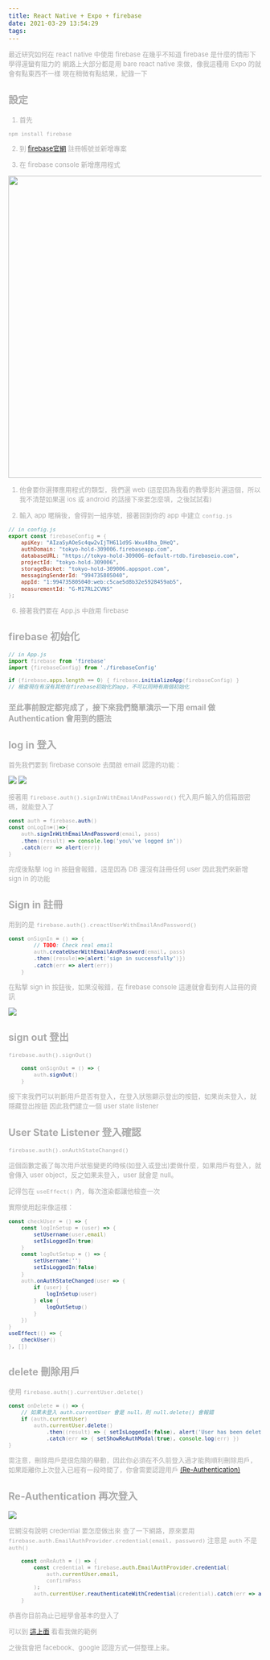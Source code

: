 ```yaml
---
title: React Native + Expo + firebase
date: 2021-03-29 13:54:29
tags:
---
```


<font size="2" color="#aaa">

最近研究如何在 react native 中使用 firebase
在幾乎不知道 firebase 是什麼的情形下學得還蠻有阻力的
網路上大部分都是用 bare react native 來做，像我這種用 Expo 的就會有點東西不一樣
現在稍微有點結果，紀錄一下

## 設定

1. 首先 
```
npm install firebase
```

2. 到 [firebase官網](https://www.notion.so/React-Native-a082224d7c1a4ed2974b48222c27f399#0506bd16f235404ab6fc5542fadc2079 'firebase') 註冊帳號並新增專案

3. 在 firebase console 新增應用程式
<img src="新增應用程式.png" width="600px" />

1. 他會要你選擇應用程式的類型，我們選 web (這是因為我看的教學影片選這個，所以我不清楚如果選 ios 或 android 的話接下來要怎麼填，之後試試看)

2. 輸入 app 暱稱後，會得到一組序號，接著回到你的 app 中建立 `config.js`
```javascript
// in config.js
export const firebaseConfig = {
    apiKey: "AIzaSyAOeSc4qw2vIjTH611d9S-Wxu48ha_DHeQ",
    authDomain: "tokyo-hold-309006.firebaseapp.com",
    databaseURL: "https://tokyo-hold-309006-default-rtdb.firebaseio.com",
    projectId: "tokyo-hold-309006",
    storageBucket: "tokyo-hold-309006.appspot.com",
    messagingSenderId: "994735805040",
    appId: "1:994735805040:web:c5cae5d8b32e5928459ab5",
    measurementId: "G-M17RL2CVNS"
};
```

6. 接著我們要在 App.js 中啟用 firebase
## firebase 初始化

```javascript
// in App.js
import firebase from 'firebase'
import {firebaseConfig} from './firebaseConfig'

if (firebase.apps.length == 0) { firebase.initializeApp(firebaseConfig) }  
// 檢查現在有沒有其他在firebase初始化的app，不可以同時有兩個初始化
```
### 至此事前設定都完成了，接下來我們簡單演示一下用 email 做 Authentication 會用到的語法

## log in 登入

首先我們要到 firebase console 去開啟 email 認證的功能：

<img src="開啟email認證1.png"/>
<img src="開啟email認證2.png"/>

 接著用 `firebase.auth().signInWithEmailAndPassword()`
 代入用戶輸入的信箱跟密碼，就能登入了
```javascript
const auth = firebase.auth()
const onLogIn=()=>{
	auth.signInWithEmailAndPassword(email, pass)
	.then((result) => console.log('you\'ve logged in'))
	.catch(err => alert(err))
}
```
 完成後點擊 log in 按鈕會報錯，這是因為 DB 還沒有註冊任何 user
 因此我們來新增 sign in 的功能

## Sign in 註冊 

用到的是 `firebase.auth().creactUserWithEmailAndPassword()`

```javascript
const onSignIn = () => {
        // TODO: Check real email
        auth.createUserWithEmailAndPassword(email, pass)
        .then((resule)=>{alert('sign in successfully')})
        .catch(err => alert(err))
    }
```

在點擊 sign in 按鈕後，如果沒報錯，在 firebase console 這邊就會看到有人註冊的資訊

<img src="用戶註冊.png" />

## sign out 登出

`firebase.auth().signOut()`

```javascript
    const onSignOut = () => {
        auth.signOut()
    }
```

接下來我們可以判斷用戶是否有登入，在登入狀態顯示登出的按鈕，如果尚未登入，就隱藏登出按鈕
因此我們建立一個 user state listener

## User State Listener 登入確認

`firebase.auth().onAuthStateChanged()`

這個函數定義了每次用戶狀態變更的時候(如登入或登出)要做什麼，如果用戶有登入，就會傳入 user object，反之如果未登入，user 就會是 null。

記得包在 `useEffect()` 內，每次渲染都讓他檢查一次

實際使用起來像這樣：

```javascript
const checkUser = () => {
    const logInSetup = (user) => {
        setUsername(user.email)
        setIsLoggedIn(true)
    }
    const logOutSetup = () => {
        setUsername('')
        setIsLoggedIn(false)
    }
    auth.onAuthStateChanged(user => {
        if (user) {
            logInSetup(user)
        } else {
            logOutSetup()
        }
    })
}
useEffect(() => {
    checkUser()
}, [])
```

## delete 刪除用戶

使用 `firebase.auth().currentUser.delete()`
```javascript
const onDelete = () => {
	// 如果未登入 auth.currentUser 會是 null，則 null.delete() 會報錯
    if (auth.currentUser)   
        auth.currentUser.delete()
            .then((result) => { setIsLoggedIn(false), alert('User has been deleted!') })
            .catch(err => { setShowReAuthModal(true), console.log(err) })
}
```

需注意，刪除用戶是很危險的舉動，因此你必須在不久前登入過才能夠順利刪除用戶，如果距離你上次登入已經有一段時間了，你會需要認證用戶 [(Re-Authentication)](https://firebase.google.com/docs/auth/web/manage-users#re-authenticate_a_user 'firebase re-auth tag')


## Re-Authentication 再次登入
<img src="re-Auth.png" />

官網沒有說明 credential 要怎麼做出來
查了一下網路，原來要用 `firebase.auth.EmailAuthProvider.credential(email, password)`
注意是 `auth` 不是 `auth()`

```javascript
    const onReAuth = () => {
        const credential = firebase.auth.EmailAuthProvider.credential(
            auth.currentUser.email,
            confirmPass
        );
        auth.currentUser.reauthenticateWithCredential(credential).catch(err => alert(err))
    }
```

恭喜你目前為止已經學會基本的登入了

可以到 [這上面](https://github.com/roto93/react-native-firebase-works 'my github page') 看看我做的範例

之後我會把 facebook、google 認證方式一併整理上來。








